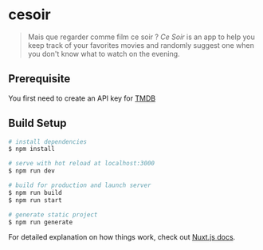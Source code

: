 # cesoir

> Mais que regarder comme film ce soir ?
_Ce Soir_ is an app to help you keep track of your favorites movies and randomly suggest one when you don't know what to watch on the evening.

## Prerequisite

You first need to create an API key for [TMDB](https://www.themoviedb.org/documentation/api)

## Build Setup

```bash
# install dependencies
$ npm install

# serve with hot reload at localhost:3000
$ npm run dev

# build for production and launch server
$ npm run build
$ npm run start

# generate static project
$ npm run generate
```

For detailed explanation on how things work, check out [Nuxt.js docs](https://nuxtjs.org).
